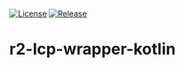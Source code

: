 [![License](https://img.shields.io/badge/License-BSD%203--Clause-blue.svg)](/LICENSE)
[![Release](https://jitpack.io/v/edrlab/r2-lcp-wrapper-kotlin.svg)](https://jitpack.io/#edrlab/r2-lcp-wrapper-kotlin)
# r2-lcp-wrapper-kotlin
